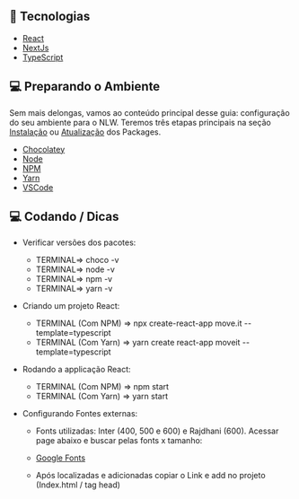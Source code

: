 
## 🚀 Tecnologias

- [React](https://pt-br.reactjs.org/)    
- [NextJs](https://nextjs.org/)    
- [TypeScript](https://www.typescriptlang.org/)    

## 💻 Preparando o Ambiente

Sem mais delongas, vamos ao conteúdo principal desse guia: configuração do seu ambiente para o NLW. 
Teremos três etapas principais na seção <a href="README/README-NEW-INSTALL.md">Instalação</a> ou <a href="README/README-UPD-INSTALL.md">Atualização</a> dos Packages.

- [Chocolatey](https://chocolatey.org/)    
- [Node](https://nodejs.org/en/)    
- [NPM](https://www.npmjs.com/)    
- [Yarn](https://yarnpkg.com/)    
- [VSCode](https://code.visualstudio.com/)    

## 💻 Codando / Dicas

- Verificar versões dos pacotes:

  -  TERMINAL=> choco -v
  -  TERMINAL=> node -v
  -  TERMINAL=> npm -v
  -  TERMINAL=> yarn -v

- Criando um projeto React:

  - TERMINAL (Com NPM) => npx create-react-app move.it --template=typescript
  - TERMINAL (Com Yarn) => yarn create react-app moveit --template=typescript 

- Rodando a applicação React:

  - TERMINAL (Com NPM) => npm start
  - TERMINAL (Com Yarn) => yarn start

- Configurando Fontes externas:

  - Fonts utilizadas: Inter (400, 500 e 600) e Rajdhani (600). Acessar page abaixo e buscar pelas fonts x tamanho:
  - [Google Fonts](https://fonts.google.com/)    

  - Após localizadas e adicionadas copiar o Link e add no projeto (Index.html / tag head)




  

